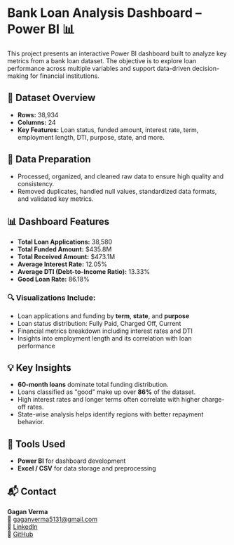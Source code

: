 # Bank Loan Analysis Dashboard – Power BI 📊

This project presents an interactive Power BI dashboard built to analyze key metrics from a bank loan dataset. The objective is to explore loan performance across multiple variables and support data-driven decision-making for financial institutions.

## 📁 Dataset Overview

- **Rows:** 38,934  
- **Columns:** 24  
- **Key Features:** Loan status, funded amount, interest rate, term, employment length, DTI, purpose, state, and more.

## 🧹 Data Preparation

- Processed, organized, and cleaned raw data to ensure high quality and consistency.
- Removed duplicates, handled null values, standardized data formats, and validated key metrics.

## 📊 Dashboard Features

- **Total Loan Applications:** 38,580  
- **Total Funded Amount:** $435.8M  
- **Total Received Amount:** $473.1M  
- **Average Interest Rate:** 12.05%  
- **Average DTI (Debt-to-Income Ratio):** 13.33%  
- **Good Loan Rate:** 86.18%

### 🔍 Visualizations Include:
- Loan applications and funding by **term**, **state**, and **purpose**
- Loan status distribution: Fully Paid, Charged Off, Current
- Financial metrics breakdown including interest rates and DTI
- Insights into employment length and its correlation with loan performance

## 💡 Key Insights

- **60-month loans** dominate total funding distribution.
- Loans classified as "good" make up over **86%** of the dataset.
- High interest rates and longer terms often correlate with higher charge-off rates.
- State-wise analysis helps identify regions with better repayment behavior.

## 🚀 Tools Used

- **Power BI** for dashboard development  
- **Excel / CSV** for data storage and preprocessing  

## 📬 Contact

**Gagan Verma**  
📧 gaganverma5131@gmail.com  
🔗 [LinkedIn](https://www.linkedin.com/in/gagan34/)  
📂 [GitHub](https://github.com/Gagan-verma)
